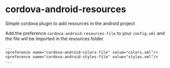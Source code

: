 # cordova-android-resources

Simple cordova plugin to add resources in the android project

Add the preference `cordova-android-resources-file` to your `config.xml` 
and the file will be imported in the resources folder.

```
...
<preference name="cordova-android-colors-file" value="colors.xml"/>
<preference name="cordova-android-styles-file" value="styles.xml"/>
...

```